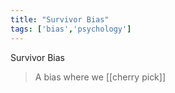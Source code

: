 ```yaml
---
title: "Survivor Bias"
tags: ['bias','psychology']
---
```


Survivor Bias

> A bias where we [[cherry pick]] 